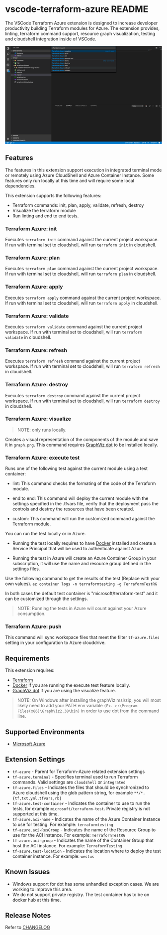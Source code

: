 # vscode-terraform-azure README

The VSCode Terraform Azure extension is designed to increase developer productivity building Terraform modules for Azure.  The extension provides, linting, terraform command support, resource graph visualization, testing and cloudshell integration inside of VSCode.

![overview](images/overview.png)

## Features

The features in this extension support execution in integrated terminal mode or remotely using Azure CloudShell and Azure Container Instance. Some features only run locally at this time and will require some local dependencies.

This extension supports the following features:

- Terraform commands: init, plan, apply, validate, refresh, destroy
- Visualize the terraform module
- Run linting and end to end tests.

### Terraform Azure: init

Executes `terraform init` command against the current project workspace.  If run with terminal set to cloudshell, will run `terraform init` in cloudshell.

### Terraform Azure: plan

Executes `terraform plan` command against the current project workspace.  If run with terminal set to cloudshell, will run `terraform plan` in cloudshell.

### Terraform Azure: apply

Executes `terraform apply` command against the current project workspace. If run with terminal set to cloudshell, will run `terraform apply` in cloudshell.

### Terraform Azure: validate

Executes `terraform validate` command against the current project workspace. If run with terminal set to cloudshell, will run `terraform validate` in cloudshell.

### Terraform Azure: refresh

Executes `terraform refresh` command against the current project workspace. If run with terminal set to cloudshell, will run `terraform refresh` in cloudshell.

### Terraform Azure: destroy

Executes `terraform destroy` command against the current project workspace. If run with terminal set to cloudshell, will run `terraform destroy` in cloudshell.

### Terraform Azure: visualize

> NOTE: only runs locally.

Creates a visual representation of the components of the module and save it in `graph.png`. This command requires [GraphViz dot](http://www.graphviz.org) to be installed locally.

### Terraform Azure: execute test

Runs one of the following test against the current module using a test container:

- lint: This command checks the formating of the code of the Terraform module.

- end to end: This command will deploy the current module with the settings specified in the .tfvars file, verify that the deployment pass the controls and destroy the resources that have been created.

- custom: This command will run the customized command against the Terraform module.

You can run the test locally or in Azure.

- Running the test locally requires to have [Docker](http://www.docker.io) installed and create a Service Principal that will be used to authenticate against Azure.

- Running the test in Azure will create an Azure Container Group in your subscription, it will use the name and resource group defined in the settings files.

Use the following command to get the results of the test (Replace with your own values).
`az container logs -n terraformtesting -g TerraformTestRG`

In both cases the default test container is "microsoft/terraform-test" and it can be customized through the settings.

> NOTE: Running the tests in Azure will count against your Azure consumption.

### Terraform Azure: push

This command will sync workspace files that meet the filter `tf-azure.files` setting in your configuration to Azure clouddrive.

## Requirements

This extension requires:

- [Terraform](https://www.terraform.io/downloads.html)
- [Docker](http://www.docker.io) if you are running the execute test feature locally.
- [GraphViz dot](http://www.graphviz.org) if you are using the visualize feature.

> NOTE: On Windows after installing the graphViz msi/zip, you will most likely need to add your PATH env variable `(Ex. c:\Program Files(x86)\GraphViz2.38\bin)` in order to use dot from the command line.

## Supported Environments

- [Microsoft Azure](https://azure.microsoft.com)

## Extension Settings

- `tf-azure` - Parent for Terraform-Azure related extension settings
- `tf-azure.terminal` - Specifies terminal used to run Terraform commands. Valid settings are `cloudshell` or `integrated`
- `tf-azure.files` - Indicates the files that should be synchronized to Azure cloudshell using the glob pattern string, for example `**/*.{tf,txt,yml,tfvars,rb}`
- `tf-azure.test-container` - Indicates the container to use to run the tests, for example `microsoft/terraform-test`. Private registry is not supported at this time.
- `tf-azure.aci-name` - Indicates the name of the Azure Container Instance to use for testing. For example: `terraformtesting`
- `tf-azure.aci-ResGroup` - Indicates the name of the Resource Group to use for the ACI instance. For example: `TerrafornTestRG`
- `tf-azure.aci-group` - Indicates the name of the Container Group that host the ACI instance. For example: `TerrafornTesting`
- `tf-azure.test-location` - Indicates the location where to deploy the test container instance. For example: `westus`

## Known Issues

- Windows support for dot has some unhandled exception cases.  We are working to improve this area.
- We do not support private registry. The test container has to be on docker hub at this time.

## Release Notes

Refer to [CHANGELOG](CHANGELOG.md)
